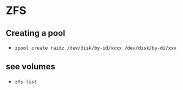 # ZFS

## Creating a pool
* `zpool create raidz /dev/disk/by-id/xxxx /dev/disk/by-di/xxx`

## see volumes

* `zfs list`
